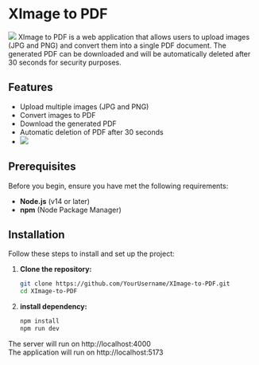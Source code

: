 # XImage to PDF
<img src="https://github.com/user-attachments/assets/5009ca2b-d94e-4a20-8732-2fb2dfa2249a" />
XImage to PDF is a web application that allows users to upload images (JPG and PNG) and convert them into a single PDF document. The generated PDF can be downloaded and will be automatically deleted after 30 seconds for security purposes.

## Features

- Upload multiple images (JPG and PNG)
- Convert images to PDF
- Download the generated PDF
- Automatic deletion of PDF after 30 seconds
- <img src="https://github.com/user-attachments/assets/605c2332-c6f3-4b3c-9430-2acd9d271c54" />

## Prerequisites

Before you begin, ensure you have met the following requirements:

- **Node.js** (v14 or later)
- **npm** (Node Package Manager)

## Installation

Follow these steps to install and set up the project:

1. **Clone the repository:**

   ```bash
   git clone https://github.com/YourUsername/XImage-to-PDF.git
   cd XImage-to-PDF
2. **install dependency:**

   ```bash
   npm install
   npm run dev

The server will run on http://localhost:4000 <br/>
The application will run on http://localhost:5173

